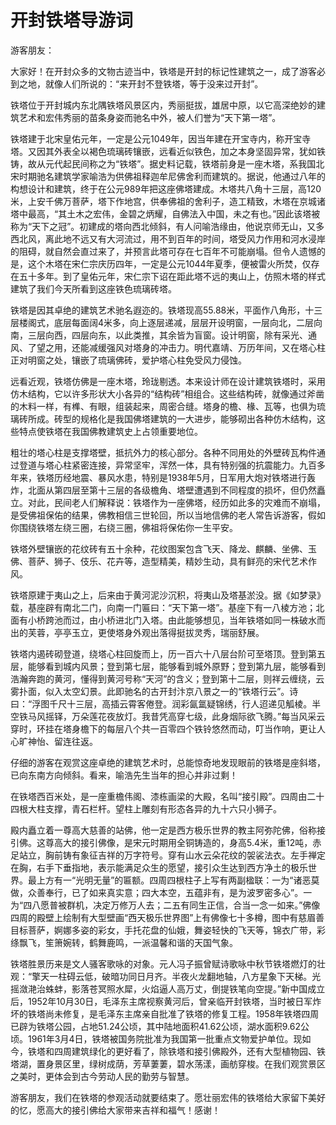 # 开封铁塔导游词  
游客朋友：  

大家好！在开封众多的文物古迹当中，铁塔是开封的标记性建筑之一，成了游客必到之地，就像人们所说的：“来开封不登铁塔，等于没来过开封”。  

铁塔位于开封城内东北隅铁塔风景区内，秀丽挺拔，雄居中原，以它高深绝妙的建筑艺术和宏伟秀丽的苗条身姿而驰名中外，被人们誉为“天下第一塔”。  

铁塔建于北宋皇佑元年，一定是公元1049年，因当年建在开宝寺内，称开宝寺塔。又因其外表全以褐色琉璃砖镶嵌，远看近似铁色，加之本身坚固异常，犹如铁铸，故从元代起民间称之为“铁塔”。据史料记载，铁塔前身是一座木塔，系我国北宋时期驰名建筑学家喻浩为供佛祖释迦牟尼佛舍利而建筑的。据说，他通过八年的构想设计和建筑，终于在公元989年把这座佛塔建成。木塔共八角十三层，高120米，上安千佛万菩萨，塔下作地宫，供奉佛祖的舍利子，造工精致，木塔在京城诸塔中最高，“其土木之宏伟，金碧之炳耀，自佛法入中国，未之有也。”因此该塔被称为“天下之冠”。初建成的塔向西北倾斜，有人问喻浩缘由，他说京师无山，又多西北风，离此地不远又有大河流过，用不到百年的时间，塔受风力作用和河水浸岸的阻碍，就自然会直过来了，并预言此塔可存在七百年不可能崩塌。但令人遗憾的是，这个木塔在宋仁宗庆历四年，一定是公元1044年夏季，便被雷火所焚，仅存在五十多年。到了皇佑元年，宋仁宗下诏在距此塔不远的夷山上，仿照木塔的样式建筑了我们今天所看到这座铁色琉璃砖塔。  

铁塔是因其卓绝的建筑艺术驰名遐迩的。铁塔现高55.88米，平面作八角形，十三层楼阁式，底层每面阔4米多，向上逐层递减，层层开设明窗，一层向北，二层向南，三层向西，四层向东，以此类推，其余皆为盲窗。设计明窗，除有采光、通风、了望之用，还能减缓强风对塔身的冲击力。明代嘉靖、万历年间，又在塔心柱正对明窗之处，镶嵌了琉璃佛砖，爱护塔心柱免受风力侵蚀。  

远看近观，铁塔仿佛是一座木塔，玲珑剔透。本来设计师在设计建筑铁塔时，采用仿木结构，它以许多形状大小各异的“结构砖”相组合。这些结构砖，就像通过斧凿的木料一样，有榫、有眼，组装起来，周密合缝。塔身的檐、椽、瓦等，也俱为琉璃砖所成。砖型的规格化是我国佛塔建筑的一大进步，能够砌出各种仿木结构，这些特点使铁塔在我国佛教建筑史上占领重要地位。  

粗壮的塔心柱是支撑塔壁，抵抗外力的核心部分。各种不同用处的外壁砖瓦构件通过登道与塔心柱紧密连接，异常坚牢，浑然一体，具有特别强的抗震能力。九百多年来，铁塔历经地震、暴风水患，特别是1938年5月，日军用大炮对铁塔进行轰炸，北面从第四层至第十三层的各级檐角、塔壁遭遇到不同程度的损坏，但仍然矗立。对此，民间老人们解释说：铁塔作为一座佛塔，经历如此多的灾难而不崩塌，是受佛祖保佑的结果，佛教相信三世轮回，所以当地信佛的老人常告诉游客，假如你围绕铁塔左绕三圈，右绕三圈，佛祖将保佑你一生平安。  

铁塔外壁镶嵌的花纹砖有五十余种，花纹图案包含飞天、降龙、麒麟、坐佛、玉佛、菩萨、狮子、伎乐、花卉等，造型精美，精妙生动，具有鲜亮的宋代艺术作风。  

铁塔原建于夷山之上，后来由于黄河泥沙沉积，将夷山及塔基淤没。据《如梦录》载，基座辟有南北二门，向南一门匾曰：“天下第一塔”。基座下有一八棱方池；北面有小桥跨池而过，由小桥进北门入塔。由此能够想见，当年铁塔如同一株破水而出的芙蓉，亭亭玉立，更使塔身外观出落得挺拔灵秀，瑞丽舒展。  

铁塔内遏砖砌登道，绕塔心柱回旋而上，历一百六十八层台阶可至塔顶。登到第五层，能够看到城内风景；登到第七层，能够看到城外原野；登到第九层，能够看到浩瀚奔跑的黄河，懂得到黄河号称“天河”的含义；登到第十二层，则祥云缠绕，云雾扑面，似入太空幻景。此即驰名的古开封汴京八景之一的“铁塔行云”。诗曰：“浮图千尺十三层，高插云霄客倦登。润彩氤氲疑锦绣，行人迢递见觚棱。半空铁马风摇铎，万朵莲花夜放灯。我昔凭高穿七级，此身烟际欲飞腾。”每当风采云穿时，环挂在塔身檐下的每层八个共一百零四个铁铃悠然而动，叮当作响，更让人心旷神怡、留连往返。  

仔细的游客在观赏这座卓绝的建筑艺术时，总能惊奇地发现眼前的铁塔是座斜塔，已向东南方向倾斜。看来，喻浩先生当年的担心并非过剩！  

在铁塔西百米处，是一座重檐伟阁、漆栋画梁的大殿，名叫“接引殿”。四周由二十四根大柱支撑，青石栏杆。望柱上雕刻有形态各异的九十六只小狮子。  

殿内矗立着一尊高大慈善的站佛，他一定是西方极乐世界的教主阿弥陀佛，俗称接引佛。这尊高大的接引佛像，是宋元时期用全铜铸造的，身高5.4米，重12吨，赤足站立，胸前铸有象征吉祥的万字符号。穿有山水云朵花纹的袈裟法衣。左手禅定在胸，右手下垂指地，表示能满足众生的愿望，接引众生达到西方净土的极乐世界。最上方有一“光明无量”的匾额。四周四根柱子上写有两副楹联：一为“诸恶莫做，众善奉行，已了如来真实意；四大本空，五蕴非有，是为波罗密多心”。一为“四八愿普被群机，决定万修万人去；二五有同生正信，合当一念一如来。”佛像四周的殿壁上绘制有大型壁画“西天极乐世界图”上有佛像七十多樽，图中有慈眉善目标菩萨，婀娜多姿的彩女，手托花盘的仙娥，舞姿轻快的飞天等，锦衣广带，彩绦飘飞，笙箫婉转，鹤舞鹿鸣，一派温馨和谐的天国气象。  

铁塔胜景历来是文人骚客歌咏的对象。元人冯子振曾赋诗歌咏中秋节铁塔燃灯的壮观：“擎天一柱碍云低，破暗功同日月齐。半夜火龙翻地轴，八方星象下天梯。光摇潋滟治蛛蚌，影落苍冥照水犀，火焰逼人高万丈，倒提铁笔向空提。”新中国成立后，1952年10月30日，毛泽东主席视察黄河后，曾亲临开封铁塔，当时被日军炸坏的铁塔尚未修复，是毛泽东主席亲自批准了铁塔的修复工程。1958年铁塔四周已辟为铁塔公园，占地51.24公顷，其中陆地面积41.62公顷，湖水面积9.62公顷。1961年3月4日，铁塔被国务院批准为我国第一批重点文物爱护单位。现如今，铁塔和四周建筑绿化的更好看了，除铁塔和接引佛殿外，还有大型植物园、铁塔湖，置身景区里，绿树成荫，芳草萋萋，碧水荡漾，画舫穿梭。在我们观赏景区之美时，更体会到古今劳动人民的勤劳与智慧。  

游客朋友，我们在铁塔的参观活动就要结束了。愿壮丽宏伟的铁塔给大家留下美好的忆，愿高大的接引佛给大家带来吉祥和福气！感谢！  
